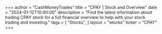 +++
author = "CashMoneyTrades"
title = "CPAY | Stock and Overview"
date = "2024-01-12T10:00:00"
description = "Find the latest information about trading CPAY stock for a full financial overview to help with your stock trading and investing."
tags = [
"Stocks",
]
layout = "stocks"
ticker = "CPAY"
+++
        


    
        